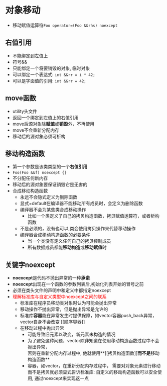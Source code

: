 # 对象移动

- 移动赋值运算符`Foo operator=(Foo &&rhs) noexcept`

## 右值引用

- 不能绑定到左值上
- 符号&&
- 只能绑定一个将要销毁的对象, 临时对象
- 可以绑定一个表达式: `int &&rr = i * 42;`
- 可以是字面值的引用: `int &&rr = 42;`

## move函数

- utility头文件
- 返回一个绑定到左值上的右值引用
- move后源对象除**赋值**或**销毁**外，不再使用
- move不会重新分配内存
- 移动后的源对象必须可析构

## 移动构造函数

- 第一个参数是该类类型的一个**右值引用**
- `Foo(Foo &&f) noexcept {}`
- 不分配任何新内存
- 移动后的源对象要保证销毁它是无害的
- 合成移动构造函数
  - 永远不会隐式定义为删除函数
  - 显式=default在编译器不能移动所有成员时，会定义为删除函数
  - 编译器不会为某些类合成移动操作
    - 比如一个类定义了自己的拷贝构造函数，拷贝赋值运算符，或者析构函数
  - 不是必须的，没有也可以,类会使用拷贝操作来代替移动操作
  - 编译器合成移动构造函数的必要条件
    - 当一个类没有定义任何自己的拷贝控制成员 
    - 所有数据成员都能**移动构造**或**移动赋值**时

## 关键字noexcept

- **noexcept**是代码不抛出异常的一种**承诺**
- **noexcept**出现在一个函数的参数列表后,初始化列表开始的冒号之前
- 必须在类头文件的声明中和定义中都指定noexcept
- <font color="red">理解标准库与自定义类型中noexcept之间的联系</font>
  - 标准库在程序员移动类对象时认为可能会抛出异常
  - 移动操作不抛出异常，但是抛出异常是允许的
  - 标准库**容器**能在异常发生时提供保障，如vector容器push_back异常，vector自身不会改变
    [[顺序容器]]
  - 在移动过程中抛出异常
    - 可能导致旧元素以改变，新元素未构造的情况
    - 为了避免这种问题，vector除非知道在使用移动构造函数过程中不会抛出异常，  
      否则在重新分配内存过程中, 他就使用**[[拷贝构造函数]]**而不是**移动构造函数**
    - 容器，如vector，在重新分配内存过程中，
      需要对对象元素进行移动而不是拷贝就必须显式告诉标准库: 
      自定义的移动构造函数可以安全使用, 通过noexcept来实现这一点